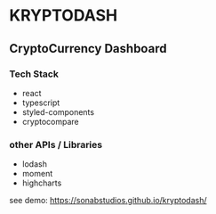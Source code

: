 # KRYPTODASH

## CryptoCurrency Dashboard

### Tech Stack

- react
- typescript
- styled-components
- cryptocompare

### other APIs / Libraries

- lodash
- moment
- highcharts

see demo: https://sonabstudios.github.io/kryptodash/
